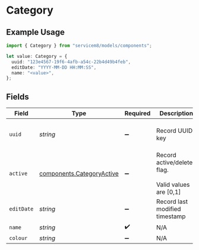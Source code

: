 # Category

## Example Usage

```typescript
import { Category } from "servicem8/models/components";

let value: Category = {
  uuid: "123e4567-19f6-4afb-a54c-22b4d49b4feb",
  editDate: "YYYY-MM-DD HH:MM:SS",
  name: "<value>",
};
```

## Fields

| Field                                                                  | Type                                                                   | Required                                                               | Description                                                            | Example                                                                |
| ---------------------------------------------------------------------- | ---------------------------------------------------------------------- | ---------------------------------------------------------------------- | ---------------------------------------------------------------------- | ---------------------------------------------------------------------- |
| `uuid`                                                                 | *string*                                                               | :heavy_minus_sign:                                                     | Record UUID key                                                        | 123e4567-19f6-4afb-a54c-22b4d49b4feb                                   |
| `active`                                                               | [components.CategoryActive](../../models/components/categoryactive.md) | :heavy_minus_sign:                                                     | Record active/deleted flag. <br/><br/>Valid values are [0,1]           |                                                                        |
| `editDate`                                                             | *string*                                                               | :heavy_minus_sign:                                                     | Record last modified timestamp                                         | YYYY-MM-DD HH:MM:SS                                                    |
| `name`                                                                 | *string*                                                               | :heavy_check_mark:                                                     | N/A                                                                    |                                                                        |
| `colour`                                                               | *string*                                                               | :heavy_minus_sign:                                                     | N/A                                                                    |                                                                        |